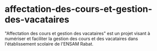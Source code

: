 # affectation-des-cours-et-gestion-des-vacataires
"Affectation des cours et gestion des vacataires" est un projet visant à numériser et faciliter la gestion des cours et des vacataires dans l'établissement scolaire de l'ENSAM Rabat.
